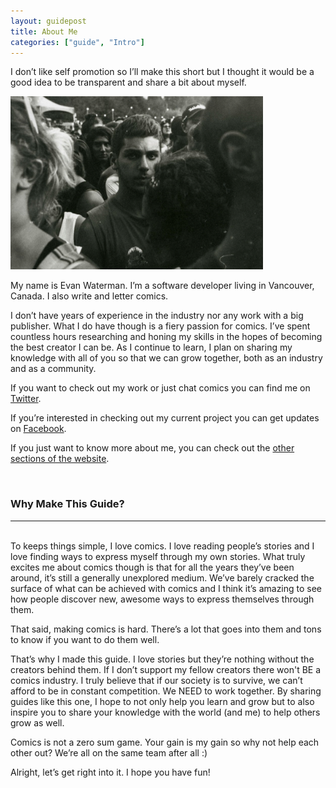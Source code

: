 ```yaml
---
layout: guidepost
title: About Me
categories: ["guide", "Intro"]
---
```


I don’t like self promotion so I’ll make this short but I thought it would be a good idea to be transparent and share a bit about myself.

![](/images/guide/me.jpg)

My name is Evan Waterman. I’m a software developer living in Vancouver, Canada. I also write and letter comics.

I don’t have years of experience in the industry nor any work with a big publisher. What I do have though is a fiery passion for comics. I’ve spent countless hours researching and honing my skills in the hopes of becoming the best creator I can be. As I continue to learn, I plan on sharing my knowledge with all of you so that we can grow together, both as an industry and as a community.

If you want to check out my work or just chat comics you can find me on [Twitter](https://twitter.com/Evan_Waterman).

If you’re interested in checking out my current project you can get updates on [Facebook](https://www.facebook.com/MoreThanMenComic/).

If you just want to know more about me, you can check out the [other sections of the website](http://evanjwaterman.com).

<br>

### Why Make This Guide?

<hr><br>
To keeps things simple, I love comics. I love reading people’s stories and I love finding ways to express myself through my own stories. What truly excites me about comics though is that for all the years they’ve been around, it’s still a generally unexplored medium. We’ve barely cracked the surface of what can be achieved with comics and I think it’s amazing to see how people discover new, awesome ways to express themselves through them.

That said, making comics is hard. There’s a lot that goes into them and tons to know if you want to do them well.

That’s why I made this guide. I love stories but they’re nothing without the creators behind them. If I don’t support my fellow creators there won't BE a comics industry. I truly believe that if our society is to survive, we can’t afford to be in constant competition. We NEED to work together. By sharing guides like this one, I hope to not only help you learn and grow but to also inspire you to share your knowledge with the world (and me) to help others grow as well.

Comics is not a zero sum game. Your gain is my gain so why not help each other out? We’re all on the same team after all :)

Alright, let’s get right into it. I hope you have fun!
